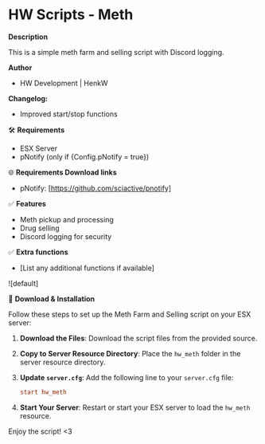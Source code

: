 # HW Scripts - Meth

**Description**

This is a simple meth farm and selling script with Discord logging.

**Author**
- HW Development | HenkW

**Changelog:**
- Improved start/stop functions

🛠 **Requirements**
- ESX Server
- pNotify (only if {Config.pNotify = true})

🌐 **Requirements Download links**
- pNotify: [https://github.com/sciactive/pnotify]

✅ **Features**
- Meth pickup and processing
- Drug selling
- Discord logging for security

✅ **Extra functions**
- [List any additional functions if available]

![default]

🔧 **Download & Installation**

Follow these steps to set up the Meth Farm and Selling script on your ESX server:

1. **Download the Files**: Download the script files from the provided source.

2. **Copy to Server Resource Directory**: Place the `hw_meth` folder in the server resource directory.

3. **Update `server.cfg`**: Add the following line to your `server.cfg` file:

    ```cfg
    start hw_meth
    ```

4. **Start Your Server**: Restart or start your ESX server to load the `hw_meth` resource.

Enjoy the script! <3
